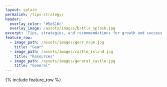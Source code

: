 ```yaml
---
layout: splash
permalink: /tips-strategy/
header:
  overlay_color: "#5e616c"
  overlay_image: /assets/images/battle_splash.jpg
excerpt: 'Tips, strategies, and recommendations for growth and success in Iron Throne'
feature_row:
  - image_path: /assets/images/gear_mage.jpg
    title: "Gear"
  - image_path: /assets/images/castle_island.jpg
    title: "Resources"
  - image_path: /assets/images/general_castle.jpg
    title: "General"
---
```


{% include feature_row %}